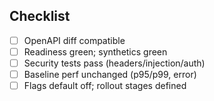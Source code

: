 ## Checklist
- [ ] OpenAPI diff compatible
- [ ] Readiness green; synthetics green
- [ ] Security tests pass (headers/injection/auth)
- [ ] Baseline perf unchanged (p95/p99, error)
- [ ] Flags default off; rollout stages defined
